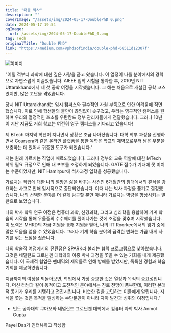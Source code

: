 ```yaml
---
title: "더블 박사"
description: ""
coverImage: "/assets/img/2024-05-17-DoublePhD_0.png"
date: 2024-05-17 19:54
ogImage:
  url: /assets/img/2024-05-17-DoublePhD_0.png
tag: Tech
originalTitle: "Double PhD"
link: "https://medium.com/@phdsofindia/double-phd-68511d12307f"
---
```


![이미지](/assets/img/2024-05-17-DoublePhD_0.png)

"어릴 적부터 과학에 대한 깊은 사랑을 품고 왔습니다. 이 열정이 나를 분야에서의 경력으로 자연스럽게 이끌었습니다. AIEEE 입학 시험을 통과한 후, 2010년 NIT Uttarakhand에서 제 첫 공학 여정을 시작했습니다. 그 해는 처음으로 개설된 공학 코스였지만, 많은 고난을 겪었습니다.

당시 NIT Uttarakhand는 임시 캠퍼스와 필수적인 자원 부족으로 인한 어려움에 직면했습니다. 이로 인해 학생들의 불만이 끊임없이 솟구쳤고, 우리는 영구적인 캠퍼스를 원하며 우리의 열정적인 호소를 우탄칸드 정부 관리자들에게 전달했습니다. 그러나 10년이 지난 지금도 저희 학교는 여전히 영구 캠퍼스를 기다리고 있습니다!

제 BTech 마지막 학년이 지나면서 상황은 조금 나아졌습니다. 대학 학부 과정을 진행하면서 Coursera와 같은 온라인 플랫폼을 통한 독학은 학교의 제약으로부터 남은 부분을 보충하는 데 있어서 귀중한 도구가 되었습니다."

<div class="content-ad"></div>

저는 원래 가르치는 직업에 매료되었습니다. 그러나 정부의 교육 역할에 대한 MTech 학위 필요 규정으로 인해 내 포부를 조정하게 되었습니다. GATE 점수가 기대에 못 미치는 수준이었지만, NIT Hamirpur에 석사과정 입학을 성공했습니다.

가르치는 직업에 대한 나의 열망은 삶을 바꾸는 사건인 6개월간의 침대에서의 휴식을 강요하는 사고로 인해 일시적으로 중단되었습니다. 이때 나는 박사 과정을 쫓기로 결정했습니다. 나의 선택한 분야를 더 깊게 탐구할 뿐만 아니라 가르치는 역량을 향상시키는 발판으로 보았습니다.

나의 박사 학위 연구 여정은 컴퓨터 과학, 신경과학, 그리고 심리학을 융합하여 기계 학습의 시각을 통해 우울증의 수수께끼를 풀어나가는 것에 초점을 맞추며 시작했습니다. 이 노력은 MHRD의 자금 지원을 통해 지원을 받아, 나의 IIT Roorkee에서의 임기 중에 많은 도움을 얻을 수 있었습니다. 그러나 기계 학습 분야의 급격한 변화는 가끔 내게 사기를 꺾는 느낌을 줬습니다.

나의 학술적 여정에서의 전환점은 SPARK라 불리는 협력 프로그램으로 찾아왔습니다. 그것은 네덜란드 그로닌겐 대학과의 이중 박사 과정을 쫓을 수 있는 기회를 내게 제공했습니다. 이 국제적 협업은 팬데믹의 제약들로 인해 방해를 받았지만, 독특한 경험과 학습 기회를 제공하였습니다.

<div class="content-ad"></div>

지금까지의 여정을 되돌아보면, 학업에서 가장 중요한 것은 열정과 목적의 중요성입니다. 머신 러닝과 같이 동적이고 도전적인 분야에서는 진로 전망이 풍부한데, 이러한 본래적 동기가 우리를 지탱하고 전진시킵니다. 비슷한 길을 고민하는 이들에게 알립니다. 지식을 쫓는 것은 목적을 달성하는 수단뿐만이 아니라 자아 발견과 성취의 여정입니다."

- 인도 공과대학 쿠마오와 네덜란드 그로닌겐 대학에서 컴퓨터 과학 박사 Anmol Gupta

Payel Das가 인터뷰하고 작성함
